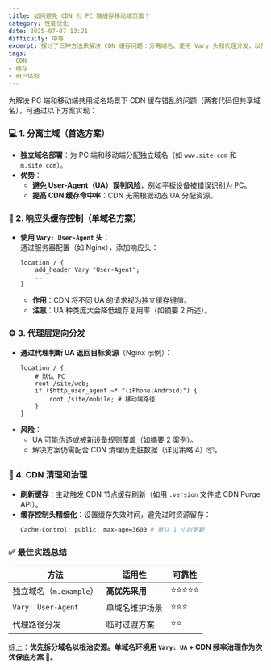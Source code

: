 ```yaml
---
title: 如何避免 CDN 为 PC 端缓存移动端页面？
category: 性能优化
date: 2025-07-07 13:21
difficulty: 中等
excerpt: 探讨了三种方法来解决 CDN 缓存问题：分离域名、使用 Vary 头和代理分发，以及如何管理缓存。
tags:
- CDN
- 缓存
- 用户体验
---
```

为解决 PC 端和移动端共用域名场景下 CDN 缓存错乱的问题（两套代码但共享域名），可通过以下方案实现：  

### 💻 1. 分离主域（首选方案）  
   - **独立域名部署**：为 PC 端和移动端分配独立域名（如 `www.site.com` 和 `m.site.com`）。  
   - **优势**：  
     - **避免 User-Agent（UA）误判风险**，例如平板设备被错误识别为 PC。  
     - **提高 CDN 缓存命中率**：CDN 无需根据动态 UA 分配资源。  

### 📍 2. 响应头缓存控制（单域名方案）  
   - **使用 `Vary: User-Agent` 头**：  
     通过服务器配置（如 Nginx），添加响应头：  
     ```nginx
     location / {  
         add_header Vary "User-Agent";  
         ...  
     }  
     ```  
     - **作用**：CDN 将不同 UA 的请求视为独立缓存键值。  
     - **注意**：UA 种类庞大会降低缓存复用率（如摘要 2 所述）。  

### ⚙️ 3. 代理层定向分发  
   - **通过代理判断 UA 返回目标资源**（Nginx 示例）：  
     ```nginx  
     location / {  
         # 默认 PC  
         root /site/web;  
         if ($http_user_agent ~* "(iPhone|Android)") {  
             root /site/mobile; # 移动端路径  
         }  
     }  
     ```  
   - **风险**：  
     - UA 可能伪造或被新设备规则覆盖（如摘要 2 案例）。  
     - 解决方案仍需配合 CDN 清理历史脏数据（详见策略 4）📦。  

### 🔄 4. CDN 清理和治理  
   - **刷新缓存**：主动触发 CDN 节点缓存刷新（如用 `.version` 文件或 CDN Purge API）。  
   - **缓存控制头精细化**：设置缓存失效时间，避免过时资源留存：
     ```bash  
     Cache-Control: public, max-age=3600 # 默认 1 小时更新  
     ```

### ✅ 最佳实践总结

| 方法                     | 适用性               | 可靠性 |
|--------------------------|----------------------|--------|
| 独立域名（`m.example`） | **高优先采用**       | ⭐️⭐️⭐️⭐️⭐️ |
| `Vary: User-Agent`      | 单域名维护场景       | ⭐️⭐️⭐️     |
| 代理路径分发            | 临时过渡方案         | ⭐️⭐️     |

综上：**优先拆分域名以根治安源。单域名环境用 `Vary: UA` + CDN 频率治理作为次优保底方案 🔐。**
